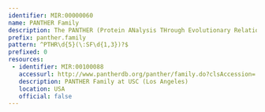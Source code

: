 ```yaml
---
identifier: MIR:00000060
name: PANTHER Family
description: The PANTHER (Protein ANalysis THrough Evolutionary Relationships) Classification System is a resource that classifies genes by their functions, using published scientific experimental evidence and evolutionary relationships to predict function even in the absence of direct experimental evidence. This collection references groups of genes that have been organised as families.
prefix: panther.family
pattern: ^PTHR\d{5}(\:SF\d{1,3})?$
prefixed: 0
resources:
 - identifier: MIR:00100088
   accessurl: http://www.pantherdb.org/panther/family.do?clsAccession=
   description: PANTHER Family at USC (Los Angeles)
   location: USA
   official: false
---
```

